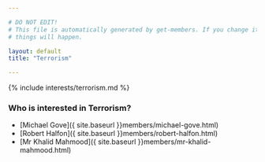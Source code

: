 ```yaml
---

# DO NOT EDIT!
# This file is automatically generated by get-members. If you change it, bad
# things will happen.

layout: default
title: "Terrorism"

---
```


{% include interests/terrorism.md %}

### Who is interested in Terrorism?


* [Michael Gove]({ site.baseurl }}members/michael-gove.html)
* [Robert Halfon]({ site.baseurl }}members/robert-halfon.html)
* [Mr Khalid Mahmood]({ site.baseurl }}members/mr-khalid-mahmood.html)
